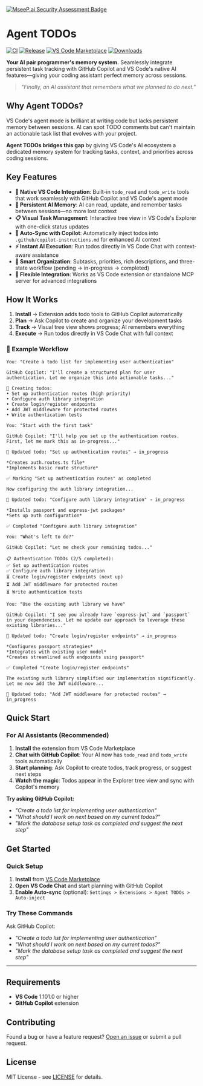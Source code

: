 [![MseeP.ai Security Assessment Badge](https://mseep.net/pr/digitarald-vscode-agent-todos-badge.png)](https://mseep.ai/app/digitarald-vscode-agent-todos)

# Agent TODOs

[![CI](https://github.com/digitarald/vscode-agent-todos/actions/workflows/auto-release.yml/badge.svg)](https://github.com/digitarald/vscode-agent-todos/actions/workflows/auto-release.yml)
[![Release](https://github.com/digitarald/vscode-agent-todos/actions/workflows/release.yml/badge.svg)](https://github.com/digitarald/vscode-agent-todos/actions/workflows/release.yml)
[![VS Code Marketplace](https://img.shields.io/visual-studio-marketplace/v/digitarald.agent-todos)](https://marketplace.visualstudio.com/items?itemName=digitarald.agent-todos)
[![Downloads](https://img.shields.io/visual-studio-marketplace/d/digitarald.agent-todos)](https://marketplace.visualstudio.com/items?itemName=digitarald.agent-todos)

**Your AI pair programmer's memory system.** Seamlessly integrate persistent task tracking with GitHub Copilot and VS Code's native AI features—giving your coding assistant perfect memory across sessions.

> *"Finally, an AI assistant that remembers what we planned to do next."*

## Why Agent TODOs?

VS Code's agent mode is brilliant at writing code but lacks persistent memory between sessions. AI can spot TODO comments but can't maintain an actionable task list that evolves with your project.

**Agent TODOs bridges this gap** by giving VS Code's AI ecosystem a dedicated memory system for tracking tasks, context, and priorities across coding sessions.

## Key Features

- **🤖 Native VS Code Integration**: Built-in `todo_read` and `todo_write` tools that work seamlessly with GitHub Copilot and VS Code's agent mode
- **🧠 Persistent AI Memory**: AI can read, update, and remember tasks between sessions—no more lost context
- **📋 Visual Task Management**: Interactive tree view in VS Code's Explorer with one-click status updates
- **🔗 Auto-Sync with Copilot**: Automatically inject todos into `.github/copilot-instructions.md` for enhanced AI context
- **⚡ Instant AI Execution**: Run todos directly in VS Code Chat with context-aware assistance
- **🎯 Smart Organization**: Subtasks, priorities, rich descriptions, and three-state workflow (pending → in-progress → completed)
- **🔧 Flexible Integration**: Works as VS Code extension or standalone MCP server for advanced integrations

## How It Works

1. **Install** → Extension adds todo tools to GitHub Copilot automatically
2. **Plan** → Ask Copilot to create and organize your development tasks  
3. **Track** → Visual tree view shows progress; AI remembers everything
4. **Execute** → Run todos directly in VS Code Chat with full context

### 🔄 Example Workflow

```
You: "Create a todo list for implementing user authentication"

GitHub Copilot: "I'll create a structured plan for user authentication. Let me organize this into actionable tasks..."

📝 Creating todos:
• Set up authentication routes (high priority)
• Configure auth library integration
• Create login/register endpoints
• Add JWT middleware for protected routes
• Write authentication tests

You: "Start with the first task"

GitHub Copilot: "I'll help you set up the authentication routes. First, let me mark this as in-progress..."

🔄 Updated todo: "Set up authentication routes" → in_progress

*Creates auth.routes.ts file*
*Implements basic route structure*

✅ Marking "Set up authentication routes" as completed

Now configuring the auth library integration...

🔄 Updated todo: "Configure auth library integration" → in_progress

*Installs passport and express-jwt packages*
*Sets up auth configuration*

✅ Completed "Configure auth library integration"

You: "What's left to do?"

GitHub Copilot: "Let me check your remaining todos..."

📋 Authentication TODOs (2/5 completed):
✅ Set up authentication routes
✅ Configure auth library integration
⏳ Create login/register endpoints (next up)
⏳ Add JWT middleware for protected routes
⏳ Write authentication tests

You: "Use the existing auth library we have"

GitHub Copilot: "I see you already have `express-jwt` and `passport` in your dependencies. Let me update our approach to leverage these existing libraries..."

🔄 Updated todo: "Create login/register endpoints" → in_progress

*Configures passport strategies*
*Integrates with existing user model*
*Creates streamlined auth endpoints using passport*

✅ Completed "Create login/register endpoints"

The existing auth library simplified our implementation significantly. Let me now add the JWT middleware...

🔄 Updated todo: "Add JWT middleware for protected routes" → in_progress
```

## Quick Start

### For AI Assistants (Recommended)

1. **Install** the extension from VS Code Marketplace
2. **Chat with GitHub Copilot**: Your AI now has `todo_read` and `todo_write` tools automatically
3. **Start planning**: Ask Copilot to create todos, track progress, or suggest next steps
4. **Watch the magic**: Todos appear in the Explorer tree view and sync with Copilot's memory

**Try asking GitHub Copilot:**
- *"Create a todo list for implementing user authentication"*
- *"What should I work on next based on my current todos?"*  
- *"Mark the database setup task as completed and suggest the next step"*

## Get Started

### Quick Setup

1. **Install** from [VS Code Marketplace](https://marketplace.visualstudio.com/items?itemName=digitarald.agent-todos)
2. **Open VS Code Chat** and start planning with GitHub Copilot
3. **Enable Auto-sync** (optional): `Settings > Extensions > Agent TODOs > Auto-inject`

### Try These Commands

Ask GitHub Copilot:
- *"Create a todo list for implementing user authentication"*
- *"What should I work on next based on my current todos?"*  
- *"Mark the database setup task as completed and suggest the next step"*

---

## Requirements

- **VS Code** 1.101.0 or higher
- **GitHub Copilot** extension

## Contributing

Found a bug or have a feature request? [Open an issue](https://github.com/digitarald/vscode-agent-todos/issues) or submit a pull request.

## License

MIT License - see [LICENSE](LICENSE) for details.

